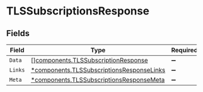 # TLSSubscriptionsResponse


## Fields

| Field                                                                                                 | Type                                                                                                  | Required                                                                                              | Description                                                                                           |
| ----------------------------------------------------------------------------------------------------- | ----------------------------------------------------------------------------------------------------- | ----------------------------------------------------------------------------------------------------- | ----------------------------------------------------------------------------------------------------- |
| `Data`                                                                                                | [][components.TLSSubscriptionResponse](../../models/components/tlssubscriptionresponse.md)            | :heavy_minus_sign:                                                                                    | N/A                                                                                                   |
| `Links`                                                                                               | [*components.TLSSubscriptionsResponseLinks](../../models/components/tlssubscriptionsresponselinks.md) | :heavy_minus_sign:                                                                                    | N/A                                                                                                   |
| `Meta`                                                                                                | [*components.TLSSubscriptionsResponseMeta](../../models/components/tlssubscriptionsresponsemeta.md)   | :heavy_minus_sign:                                                                                    | N/A                                                                                                   |